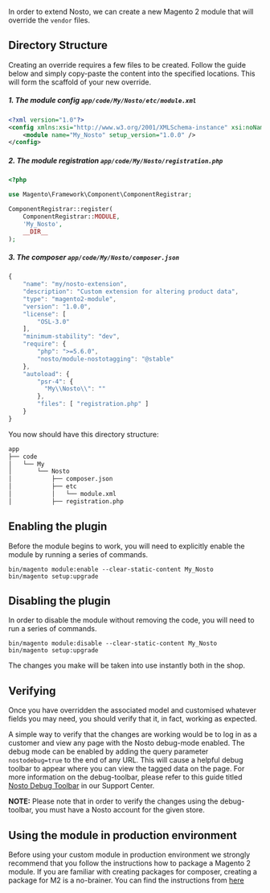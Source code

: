 In order to extend Nosto, we can create a new Magento 2 module that will override the `vendor` files.

## Directory Structure

Creating an override requires a few files to be created. Follow the guide below and simply copy-paste the content into the specified locations. This will form the scaffold of your new override.

##### 1. The module config `app/code/My/Nosto/etc/module.xml`

```xml
<?xml version="1.0"?>
<config xmlns:xsi="http://www.w3.org/2001/XMLSchema-instance" xsi:noNamespaceSchemaLocation="urn:magento:module:Module/etc/module.xsd">
    <module name="My_Nosto" setup_version="1.0.0" />
</config>
```

##### 2. The module registration `app/code/My/Nosto/registration.php`

```php
<?php

use Magento\Framework\Component\ComponentRegistrar;

ComponentRegistrar::register(
    ComponentRegistrar::MODULE,
    'My_Nosto',
    __DIR__
);
```

##### 3. The composer `app/code/My/Nosto/composer.json`

```javascript
{
    "name": "my/nosto-extension",
    "description": "Custom extension for altering product data",
    "type": "magento2-module",
    "version": "1.0.0",
    "license": [
        "OSL-3.0"
    ],
    "minimum-stability": "dev",
    "require": {
        "php": ">=5.6.0",
        "nosto/module-nostotagging": "@stable"
    },
    "autoload": {
        "psr-4": {
          "My\\Nosto\\": ""
        },
        "files": [ "registration.php" ]
    }
}
```

You now should have this directory structure:

```bash
app
├── code
│   └── My
│       └── Nosto
│           ├── composer.json
│           ├── etc
│           │   └── module.xml
│           ├── registration.php
```

## Enabling the plugin

Before the module begins to work, you will need to explicitly enable the module by running a series of commands.

```shell
bin/magento module:enable --clear-static-content My_Nosto
bin/magento setup:upgrade
```

## Disabling the plugin

In order to disable the module without removing the code, you will need to run a series of commands. 

```shell
bin/magento module:disable --clear-static-content My_Nosto
bin/magento setup:upgrade
```

The changes you make will be taken into use instantly both in the shop.

## Verifying

Once you have overridden the associated model and customised whatever fields you may need, you should verify that it, in fact, working as expected.

A simple way to verify that the changes are working would be to log in as a customer and view any page with the Nosto debug-mode enabled. The debug mode can be enabled by adding the query parameter `nostodebug=true` to the end of any URL. This will cause a helpful debug toolbar to appear where you can view the tagged data on the page. For more information on the debug-toolbar, please refer to this guide titled [Nosto Debug Toolbar](https://support.nosto.com/get-started/nosto-debug-toolbar/) in our Support Center.

**NOTE:** Please note that in order to verify the changes using the debug-toolbar, you must have a Nosto account for the given store.

## Using the module in production environment

Before using your custom module in production environment we strongly recommend that you follow the instructions how to package a Magento 2 module. If you are familiar with creating packages for composer, creating a package for M2 is a no-brainer. You can find the instructions from [here](http://devdocs.magento.com/guides/v2.0/extension-dev-guide/package/package_module.html)  